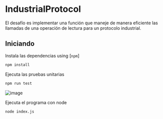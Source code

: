# IndustrialProtocol
El desafío es implementar una función que maneje de manera eficiente las llamadas de una operación de lectura para un protocolo industrial.

## Iniciando

<!-- copied from Getting Started docs, links updated to point to Jest website -->

Instala las dependencias using [`npm`]

```bash
npm install
```

Ejecuta las pruebas unitarias

```bash
npm run test
```
![image](https://user-images.githubusercontent.com/42163487/151069587-38a8962d-b792-43e4-93e8-de0e2d607b01.png)


Ejecuta el programa con node

```bash
node index.js
```
